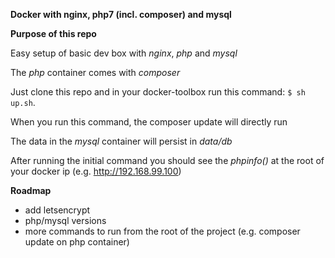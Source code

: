 **Docker with nginx, php7 (incl. composer) and mysql**


**Purpose of this repo**

Easy setup of basic dev box with _nginx_, _php_ and _mysql_

The _php_ container comes with _composer_

Just clone this repo and in your docker-toolbox run this command: ``$ sh up.sh``.

When you run this command, the composer update will directly run

The data in the _mysql_ container will persist in _data/db_

After running the initial command you should see the _phpinfo()_ at the root of your docker ip (e.g. http://192.168.99.100)



**Roadmap**
- add letsencrypt
- php/mysql versions 
- more commands to run from the root of the project (e.g. composer update on php container)
